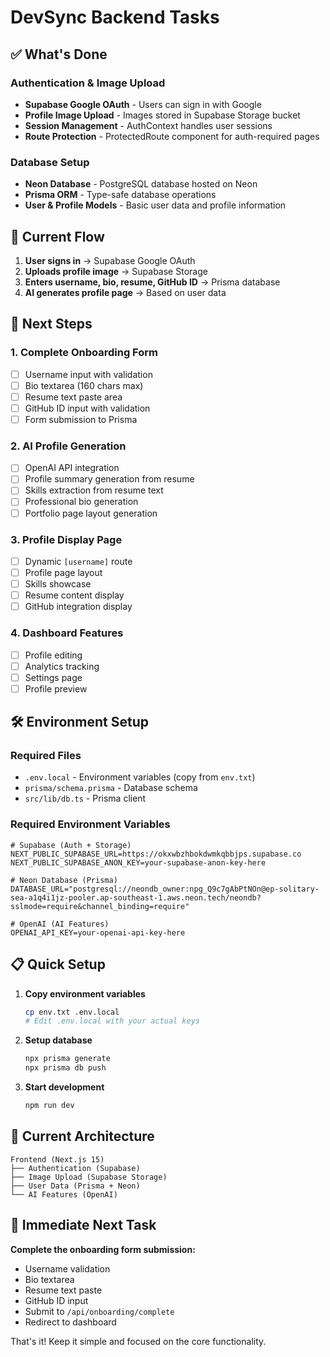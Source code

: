 # DevSync Backend Tasks

## ✅ What's Done

### Authentication & Image Upload
- **Supabase Google OAuth** - Users can sign in with Google
- **Profile Image Upload** - Images stored in Supabase Storage bucket
- **Session Management** - AuthContext handles user sessions
- **Route Protection** - ProtectedRoute component for auth-required pages

### Database Setup
- **Neon Database** - PostgreSQL database hosted on Neon
- **Prisma ORM** - Type-safe database operations
- **User & Profile Models** - Basic user data and profile information

## 🔄 Current Flow

1. **User signs in** → Supabase Google OAuth
2. **Uploads profile image** → Supabase Storage
3. **Enters username, bio, resume, GitHub ID** → Prisma database
4. **AI generates profile page** → Based on user data

## 🎯 Next Steps

### 1. Complete Onboarding Form
- [ ] Username input with validation
- [ ] Bio textarea (160 chars max)
- [ ] Resume text paste area
- [ ] GitHub ID input with validation
- [ ] Form submission to Prisma

### 2. AI Profile Generation
- [ ] OpenAI API integration
- [ ] Profile summary generation from resume
- [ ] Skills extraction from resume text
- [ ] Professional bio generation
- [ ] Portfolio page layout generation

### 3. Profile Display Page
- [ ] Dynamic `[username]` route
- [ ] Profile page layout
- [ ] Skills showcase
- [ ] Resume content display
- [ ] GitHub integration display

### 4. Dashboard Features
- [ ] Profile editing
- [ ] Analytics tracking
- [ ] Settings page
- [ ] Profile preview

## 🛠️ Environment Setup

### Required Files
- `.env.local` - Environment variables (copy from `env.txt`)
- `prisma/schema.prisma` - Database schema
- `src/lib/db.ts` - Prisma client

### Required Environment Variables
```env
# Supabase (Auth + Storage)
NEXT_PUBLIC_SUPABASE_URL=https://okxwbzhbokdwmkqbbjps.supabase.co
NEXT_PUBLIC_SUPABASE_ANON_KEY=your-supabase-anon-key-here

# Neon Database (Prisma)
DATABASE_URL="postgresql://neondb_owner:npg_Q9c7gAbPtNOn@ep-solitary-sea-a1q4i1jz-pooler.ap-southeast-1.aws.neon.tech/neondb?sslmode=require&channel_binding=require"

# OpenAI (AI Features)
OPENAI_API_KEY=your-openai-api-key-here
```

## 📋 Quick Setup

1. **Copy environment variables**
   ```bash
   cp env.txt .env.local
   # Edit .env.local with your actual keys
   ```

2. **Setup database**
   ```bash
   npx prisma generate
   npx prisma db push
   ```

3. **Start development**
   ```bash
   npm run dev
   ```

## 🎨 Current Architecture

```
Frontend (Next.js 15)
├── Authentication (Supabase)
├── Image Upload (Supabase Storage)
├── User Data (Prisma + Neon)
└── AI Features (OpenAI)
```

## 🚀 Immediate Next Task

**Complete the onboarding form submission:**
- Username validation
- Bio textarea
- Resume text paste
- GitHub ID input
- Submit to `/api/onboarding/complete`
- Redirect to dashboard

That's it! Keep it simple and focused on the core functionality.




